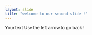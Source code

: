 ```yaml
---
layout: slide
title: "welcome to our second slide !"
---
```

Your text
Use the left arrow to go back !
